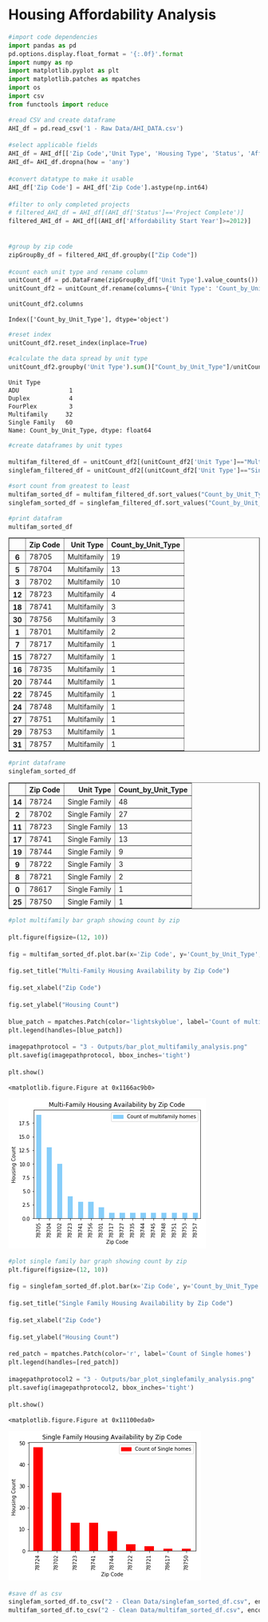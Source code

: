 
# Housing Affordability Analysis


```python
#import code dependencies
import pandas as pd
pd.options.display.float_format = '{:.0f}'.format
import numpy as np
import matplotlib.pyplot as plt
import matplotlib.patches as mpatches
import os
import csv
from functools import reduce

```


```python
#read CSV and create dataframe
AHI_df = pd.read_csv('1 - Raw Data/AHI_DATA.csv')

#select applicable fields
AHI_df = AHI_df[['Zip Code','Unit Type', 'Housing Type', 'Status', 'Affordability Start Year']]
AHI_df= AHI_df.dropna(how = 'any')

#convert datatype to make it usable
AHI_df['Zip Code'] = AHI_df['Zip Code'].astype(np.int64)

#filter to only completed projects
# filtered_AHI_df = AHI_df[(AHI_df['Status']=='Project Complete')]
filtered_AHI_df = AHI_df[(AHI_df['Affordability Start Year']>=2012)]


#group by zip code
zipGroupBy_df = filtered_AHI_df.groupby(["Zip Code"])

#count each unit type and rename column
unitCount_df = pd.DataFrame(zipGroupBy_df['Unit Type'].value_counts())
unitCount_df2 = unitCount_df.rename(columns={'Unit Type': 'Count_by_Unit_Type'})

```


```python
unitCount_df2.columns
```




    Index(['Count_by_Unit_Type'], dtype='object')




```python
#reset index
unitCount_df2.reset_index(inplace=True)
```


```python
#calculate the data spread by unit type
unitCount_df2.groupby('Unit Type').sum()["Count_by_Unit_Type"]/unitCount_df2['Count_by_Unit_Type'].sum()*100
```




    Unit Type
    ADU              1
    Duplex           4
    FourPlex         3
    Multifamily     32
    Single Family   60
    Name: Count_by_Unit_Type, dtype: float64




```python
#create dataframes by unit types

multifam_filtered_df = unitCount_df2[(unitCount_df2['Unit Type']=="Multifamily")]
singlefam_filtered_df = unitCount_df2[(unitCount_df2['Unit Type']=="Single Family")]
```


```python
#sort count from greatest to least
multifam_sorted_df = multifam_filtered_df.sort_values("Count_by_Unit_Type", ascending = False)
singlefam_sorted_df = singlefam_filtered_df.sort_values("Count_by_Unit_Type", ascending = False)
```


```python
#print datafram
multifam_sorted_df
```




<div>
<style>
    .dataframe thead tr:only-child th {
        text-align: right;
    }

    .dataframe thead th {
        text-align: left;
    }

    .dataframe tbody tr th {
        vertical-align: top;
    }
</style>
<table border="1" class="dataframe">
  <thead>
    <tr style="text-align: right;">
      <th></th>
      <th>Zip Code</th>
      <th>Unit Type</th>
      <th>Count_by_Unit_Type</th>
    </tr>
  </thead>
  <tbody>
    <tr>
      <th>6</th>
      <td>78705</td>
      <td>Multifamily</td>
      <td>19</td>
    </tr>
    <tr>
      <th>5</th>
      <td>78704</td>
      <td>Multifamily</td>
      <td>13</td>
    </tr>
    <tr>
      <th>3</th>
      <td>78702</td>
      <td>Multifamily</td>
      <td>10</td>
    </tr>
    <tr>
      <th>12</th>
      <td>78723</td>
      <td>Multifamily</td>
      <td>4</td>
    </tr>
    <tr>
      <th>18</th>
      <td>78741</td>
      <td>Multifamily</td>
      <td>3</td>
    </tr>
    <tr>
      <th>30</th>
      <td>78756</td>
      <td>Multifamily</td>
      <td>3</td>
    </tr>
    <tr>
      <th>1</th>
      <td>78701</td>
      <td>Multifamily</td>
      <td>2</td>
    </tr>
    <tr>
      <th>7</th>
      <td>78717</td>
      <td>Multifamily</td>
      <td>1</td>
    </tr>
    <tr>
      <th>15</th>
      <td>78727</td>
      <td>Multifamily</td>
      <td>1</td>
    </tr>
    <tr>
      <th>16</th>
      <td>78735</td>
      <td>Multifamily</td>
      <td>1</td>
    </tr>
    <tr>
      <th>20</th>
      <td>78744</td>
      <td>Multifamily</td>
      <td>1</td>
    </tr>
    <tr>
      <th>22</th>
      <td>78745</td>
      <td>Multifamily</td>
      <td>1</td>
    </tr>
    <tr>
      <th>24</th>
      <td>78748</td>
      <td>Multifamily</td>
      <td>1</td>
    </tr>
    <tr>
      <th>27</th>
      <td>78751</td>
      <td>Multifamily</td>
      <td>1</td>
    </tr>
    <tr>
      <th>29</th>
      <td>78753</td>
      <td>Multifamily</td>
      <td>1</td>
    </tr>
    <tr>
      <th>31</th>
      <td>78757</td>
      <td>Multifamily</td>
      <td>1</td>
    </tr>
  </tbody>
</table>
</div>




```python
#print dataframe
singlefam_sorted_df
```




<div>
<style>
    .dataframe thead tr:only-child th {
        text-align: right;
    }

    .dataframe thead th {
        text-align: left;
    }

    .dataframe tbody tr th {
        vertical-align: top;
    }
</style>
<table border="1" class="dataframe">
  <thead>
    <tr style="text-align: right;">
      <th></th>
      <th>Zip Code</th>
      <th>Unit Type</th>
      <th>Count_by_Unit_Type</th>
    </tr>
  </thead>
  <tbody>
    <tr>
      <th>14</th>
      <td>78724</td>
      <td>Single Family</td>
      <td>48</td>
    </tr>
    <tr>
      <th>2</th>
      <td>78702</td>
      <td>Single Family</td>
      <td>27</td>
    </tr>
    <tr>
      <th>11</th>
      <td>78723</td>
      <td>Single Family</td>
      <td>13</td>
    </tr>
    <tr>
      <th>17</th>
      <td>78741</td>
      <td>Single Family</td>
      <td>13</td>
    </tr>
    <tr>
      <th>19</th>
      <td>78744</td>
      <td>Single Family</td>
      <td>9</td>
    </tr>
    <tr>
      <th>9</th>
      <td>78722</td>
      <td>Single Family</td>
      <td>3</td>
    </tr>
    <tr>
      <th>8</th>
      <td>78721</td>
      <td>Single Family</td>
      <td>2</td>
    </tr>
    <tr>
      <th>0</th>
      <td>78617</td>
      <td>Single Family</td>
      <td>1</td>
    </tr>
    <tr>
      <th>25</th>
      <td>78750</td>
      <td>Single Family</td>
      <td>1</td>
    </tr>
  </tbody>
</table>
</div>




```python
#plot multifamily bar graph showing count by zip

plt.figure(figsize=(12, 10))

fig = multifam_sorted_df.plot.bar(x='Zip Code', y='Count_by_Unit_Type', color = 'lightskyblue')

fig.set_title("Multi-Family Housing Availability by Zip Code")

fig.set_xlabel("Zip Code")

fig.set_ylabel("Housing Count")

blue_patch = mpatches.Patch(color='lightskyblue', label='Count of multifamily homes')
plt.legend(handles=[blue_patch])

imagepathprotocol = "3 - Outputs/bar_plot_multifamily_analysis.png"
plt.savefig(imagepathprotocol, bbox_inches='tight')

plt.show()
```


    <matplotlib.figure.Figure at 0x1166ac9b0>



![png](output_10_1.png)



```python
#plot single family bar graph showing count by zip
plt.figure(figsize=(12, 10))

fig = singlefam_sorted_df.plot.bar(x='Zip Code', y='Count_by_Unit_Type', color = 'r')

fig.set_title("Single Family Housing Availability by Zip Code")

fig.set_xlabel("Zip Code")

fig.set_ylabel("Housing Count")

red_patch = mpatches.Patch(color='r', label='Count of Single homes')
plt.legend(handles=[red_patch])

imagepathprotocol2 = "3 - Outputs/bar_plot_singlefamily_analysis.png"
plt.savefig(imagepathprotocol2, bbox_inches='tight')

plt.show()
```


    <matplotlib.figure.Figure at 0x11100eda0>



![png](output_11_1.png)



```python
#save df as csv
singlefam_sorted_df.to_csv("2 - Clean Data/singlefam_sorted_df.csv", encoding="utf-8")
multifam_sorted_df.to_csv("2 - Clean Data/multifam_sorted_df.csv", encoding="utf-8")
```
